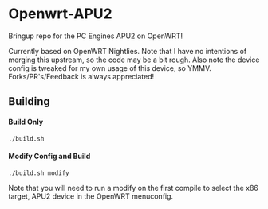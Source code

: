 # Openwrt-APU2

Bringup repo for the PC Engines APU2 on OpenWRT!

Currently based on OpenWRT Nightlies. Note that I have no intentions of merging this upstream, so the code may be a bit rough. Also note the device config is tweaked for my own usage of this device, so YMMV. Forks/PR's/Feedback is always appreciated!

Building
-----
#### Build Only
`./build.sh`

#### Modify Config and Build
`./build.sh modify`

Note that you will need to run a modify on the first compile to select the x86 target, APU2 device in the OpenWRT menuconfig.
